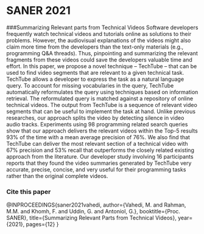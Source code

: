 # SANER 2021
###Summarizing Relevant parts from Technical Videos
Software developers frequently watch technical
videos and tutorials online as solutions to their problems.
However, the audiovisual explanations of the videos might also
claim more time from the developers than the text-only materials
(e.g., programming Q&A threads). Thus, pinpointing and summarizing the relevant fragments from these videos could save the
developers valuable time and effort. In this paper, we propose
a novel technique – TechTube – that can be used to find video
segments that are relevant to a given technical task. TechTube
allows a developer to express the task as a natural language query.
To account for missing vocabularies in the query, TechTube
automatically reformulates the query using techniques based
on information retrieval. The reformulated query is matched
against a repository of online technical videos. The output from
TechTube is a sequence of relevant video segments that can be
useful to implement the task at hand. Unlike previous researches,
our approach splits the video by detecting silence in video
audio tracks. Experiments using 98 programming related search
queries show that our approach delivers the relevant videos
within the Top-5 results 93% of the time with a mean average
precision of 76%. We also find that TechTube can deliver the
most relevant section of a technical video with 67% precision
and 53% recall that outperforms the closely related existing
approach from the literature. Our developer study involving
16 participants reports that they found the video summaries
generated by TechTube very accurate, precise, concise, and very
useful for their programming tasks rather than the original
complete videos.


### Cite this paper
@INPROCEEDINGS{saner2021vahedi,
	author={Vahedi, M. and  Rahman, M.M. and Khomh, F. and Uddin, G. and Antoniol, G.},
	booktitle={Proc. SANER},
	title={Summarizing Relevant Parts from Technical Videos},
	year={2021},
	pages={12}
}
